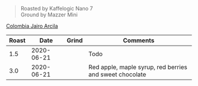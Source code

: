 > Roasted by Kaffelogic Nano 7<br>
> Ground by Mazzer Mini

[Colombia Jairo Arcila](https://www.greenbeanhouse.co.nz/product/2128854)

| Roast | Date       | Grind | Comments |
|-------|------------|-------|----------
| 1.5   | 2020-06-21 |  | Todo
| 3.0   | 2020-06-21 |  | Red apple, maple syrup, red berries and sweet chocolate

